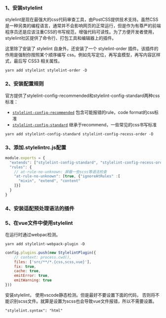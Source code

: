  

### 1、安装stylelint

stylelint是现在最强大的css代码审查工具，由PostCSS提供技术支持。虽然CSS是一种另类的编程语言，通常并不会影响网页的正常运行，但是作为有尊严的前端程序员还是应该注重CSS的书写规范，增强代码可读性。为了方便开发者使用，stylelint社区提供了命令行、打包工具和编辑器上的插件。

这里除了安装了 stylelint 自身外，还安装了一个 stylelint-order 插件。该插件的作用是强制你按照某个顺序编写 css。例如先写定位，再写盒模型，再写内容区样式，最后写 CSS3 相关属性。

```
yarn add stylelint stylelint-order -D
```



### 2、安装配置规则

官方提供了stylelint-config-recommended和stylelint-config-standard两种css标准：

-  [`stylelint-config-recommended`](https://github.com/stylelint/stylelint-config-recommended) 包含可能报错的rule，code format的css标准
-  [`stylelint-config-standard`](https://github.com/stylelint/stylelint-config-standard) 继承于recommend，一些常见的css书写标准

 

```
yarn add stylelint-config-standard stylelint-config-recess-order -D
```



### 3、添加.stylelintrc.js配置

```javascript
module.exports = {
  "extends": ["stylelint-config-standard", "stylelint-config-recess-order"],
  "rules": {
    // at-rule-no-unknown: 屏蔽一些scss等语法检查
    "at-rule-no-unknown": [true, {"ignoreAtRules" :[
      "mixin", "extend", "content"
    ]}]
  }
}

```



### 4、安装适配预处理语法的插件



### 5、在vue文件中使用stylelint

在运行时通过webpac检测。

```
yarn add stylelint-webpack-plugin -D
```

```javascript
config.plugins.push(new StylelintPlugin({
    // context: process.cwd(),
    files: ['src/**/*.{css,scss,vue}'],
    fix: true,
    cache: true,
    emitError: true,
    emitWarning: true
}))
```

安装stylelint， 使用vscode静态检测。但是最好不要设置下面的代码， 否则将不能识别scss文件。就算是设置为scss也会导致vue文件报错，所以不需要设置。

```
"stylelint.syntax": "html"
```

